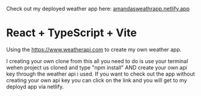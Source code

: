 Check out my deployed weather app here: [amandasweathrapp.netlify.app](https://amandasweathrapp.netlify.app)

# React + TypeScript + Vite

Using the https://www.weatherapi.com to create my own weather app.

I creating your own clone from this all you need to do is use your terminal wehen project us cloned and type "npm install" AND create your own api key through the weather api i used. If you want to check out the app without creating your own api key you can click on the link and you will get to my deployd app via netlify.
